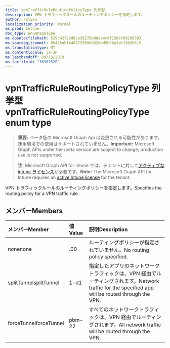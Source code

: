 ```yaml
---
title: vpnTrafficRuleRoutingPolicyType 列挙型
description: VPN トラフィックルールのルーティングポリシーを指定します。
author: rolyon
localization_priority: Normal
ms.prod: Intune
doc_type: enumPageType
ms.openlocfilehash: 529c42722d8ce3827bb9daa4c0f158cfd92d8383
ms.sourcegitcommit: b5425ebf648572569b032ded5b56e1dcf3830515
ms.translationtype: MT
ms.contentlocale: ja-JP
ms.lasthandoff: 08/13/2019
ms.locfileid: "36367520"
---
```

# <a name="vpntrafficruleroutingpolicytype-enum-type"></a><span data-ttu-id="f3b90-103">vpnTrafficRuleRoutingPolicyType 列挙型</span><span class="sxs-lookup"><span data-stu-id="f3b90-103">vpnTrafficRuleRoutingPolicyType enum type</span></span>

> <span data-ttu-id="f3b90-104">**重要:** ベータ版の Microsoft Graph Api は変更される可能性があります。運用環境での使用はサポートされていません。</span><span class="sxs-lookup"><span data-stu-id="f3b90-104">**Important:** Microsoft Graph APIs under the /beta version are subject to change; production use is not supported.</span></span>

> <span data-ttu-id="f3b90-105">**注:** Microsoft Graph API for Intune では、テナントに対して[アクティブな intune ライセンス](https://go.microsoft.com/fwlink/?linkid=839381)が必要です。</span><span class="sxs-lookup"><span data-stu-id="f3b90-105">**Note:** The Microsoft Graph API for Intune requires an [active Intune license](https://go.microsoft.com/fwlink/?linkid=839381) for the tenant.</span></span>

<span data-ttu-id="f3b90-106">VPN トラフィックルールのルーティングポリシーを指定します。</span><span class="sxs-lookup"><span data-stu-id="f3b90-106">Specifies the routing policy for a VPN traffic rule.</span></span>

## <a name="members"></a><span data-ttu-id="f3b90-107">メンバー</span><span class="sxs-lookup"><span data-stu-id="f3b90-107">Members</span></span>
|<span data-ttu-id="f3b90-108">メンバー</span><span class="sxs-lookup"><span data-stu-id="f3b90-108">Member</span></span>|<span data-ttu-id="f3b90-109">値</span><span class="sxs-lookup"><span data-stu-id="f3b90-109">Value</span></span>|<span data-ttu-id="f3b90-110">説明</span><span class="sxs-lookup"><span data-stu-id="f3b90-110">Description</span></span>|
|:---|:---|:---|
|<span data-ttu-id="f3b90-111">none</span><span class="sxs-lookup"><span data-stu-id="f3b90-111">none</span></span>|<span data-ttu-id="f3b90-112">.0</span><span class="sxs-lookup"><span data-stu-id="f3b90-112">0</span></span>|<span data-ttu-id="f3b90-113">ルーティングポリシーが指定されていません。</span><span class="sxs-lookup"><span data-stu-id="f3b90-113">No routing policy specified.</span></span>|
|<span data-ttu-id="f3b90-114">splitTunnel</span><span class="sxs-lookup"><span data-stu-id="f3b90-114">splitTunnel</span></span>|<span data-ttu-id="f3b90-115">1-d</span><span class="sxs-lookup"><span data-stu-id="f3b90-115">1</span></span>|<span data-ttu-id="f3b90-116">指定したアプリのネットワークトラフィックは、VPN 経由でルーティングされます。</span><span class="sxs-lookup"><span data-stu-id="f3b90-116">Network traffic for the specified app will be routed through the VPN.</span></span>|
|<span data-ttu-id="f3b90-117">forceTunnel</span><span class="sxs-lookup"><span data-stu-id="f3b90-117">forceTunnel</span></span>|<span data-ttu-id="f3b90-118">pbm-2</span><span class="sxs-lookup"><span data-stu-id="f3b90-118">2</span></span>|<span data-ttu-id="f3b90-119">すべてのネットワークトラフィックは、VPN 経由でルーティングされます。</span><span class="sxs-lookup"><span data-stu-id="f3b90-119">All network traffic will be routed through the VPN.</span></span>|



